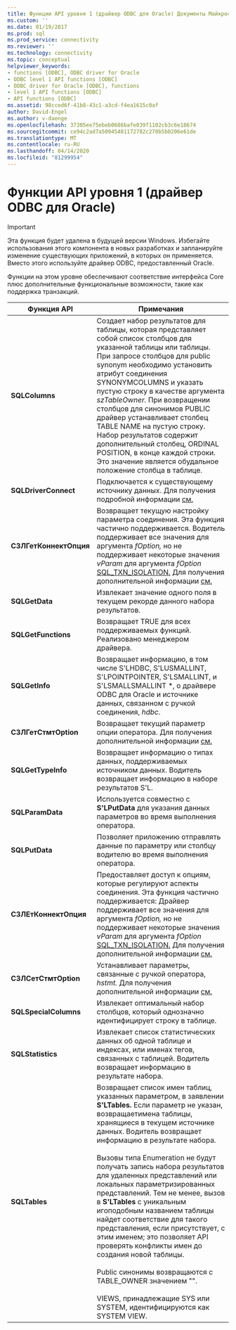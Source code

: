 ```yaml
---
title: Функции API уровня 1 (драйвер ODBC для Oracle) Документы Майкрософт
ms.custom: ''
ms.date: 01/19/2017
ms.prod: sql
ms.prod_service: connectivity
ms.reviewer: ''
ms.technology: connectivity
ms.topic: conceptual
helpviewer_keywords:
- functions [ODBC], ODBC driver for Oracle
- ODBC level 1 API functions [ODBC]
- ODBC driver for Oracle [ODBC], functions
- level 1 API functions [ODBC]
- API functions [ODBC]
ms.assetid: 98cced6f-41b8-43c1-a3cd-f4ea1615c0af
author: David-Engel
ms.author: v-daenge
ms.openlocfilehash: 37305ee75ebeb0686bafe039f1102cb3c6e18674
ms.sourcegitcommit: ce94c2ad7a50945481172782c270b5b0206e61de
ms.translationtype: MT
ms.contentlocale: ru-RU
ms.lasthandoff: 04/14/2020
ms.locfileid: "81299954"
---
```

# <a name="level-1-api-functions-odbc-driver-for-oracle"></a>Функции API уровня 1 (драйвер ODBC для Oracle)
> [!IMPORTANT]  
>  Эта функция будет удалена в будущей версии Windows. Избегайте использования этого компонента в новых разработках и запланируйте изменение существующих приложений, в которых он применяется. Вместо этого используйте драйвер ODBC, предоставленный Oracle.  
  
 Функции на этом уровне обеспечивают соответствие интерфейса Core плюс дополнительные функциональные возможности, такие как поддержка транзакций.  
  
|Функция API|Примечания|  
|------------------|-----------|  
|**SQLColumns**|Создает набор результатов для таблицы, которая представляет собой список столбцов для указанной таблицы или таблицы. При запросе столбцов для public synonym необходимо установить атрибут соединения SYNONYMCOLUMNS и указать пустую строку в качестве аргумента *szTableOwner.* При возвращении столбцов для синонимов PUBLIC драйвер устанавливает столбец TABLE NAME на пустую строку. Набор результатов содержит дополнительный столбец, ORDINAL POSITION, в конце каждой строки. Это значение является обудальное положение столбца в таблице.|  
|**SQLDriverConnect**|Подключается к существующему источнику данных. Для получения подробной информации [см.](../../odbc/microsoft/connection-string-format-and-attributes.md)|  
|**СЗЛГетКоннектОпция**|Возвращает текущую настройку параметра соединения. Эта функция частично поддерживается. Водитель поддерживает все значения для аргумента *fOption,* но не поддерживает некоторые значения *vParam* для аргумента *fOption* [SQL_TXN_ISOLATION.](../../odbc/microsoft/connect-options.md) Для получения дополнительной информации [см.](../../odbc/microsoft/connect-options.md)|  
|**SQLGetData**|Извлекает значение одного поля в текущем рекорде данного набора результатов.|  
|**SQLGetFunctions**|Возвращает TRUE для всех поддерживаемых функций. Реализовано менеджером драйвера.|  
|**SQLGetInfo**|Возвращает информацию, в том числе S'LHDBC, S'LUSMALLINT, S'LPOINTPOINTER, S'LSMALLINT, и S'LSMALLSMALLINT \*, о драйвере ODBC для Oracle и источнике данных, связанном с ручкой соединения, *hdbc*.|  
|**СЗЛГетСтмтOption**|Возвращает текущий параметр опции оператора. Для получения дополнительной информации [см.](../../odbc/microsoft/statement-options.md)|  
|**SQLGetTypeInfo**|Возвращает информацию о типах данных, поддерживаемых источником данных. Водитель возвращает информацию в наборе результатов S'L.|  
|**SQLParamData**|Используется совместно с **S'LPutData** для указания данных параметров во время выполнения оператора.|  
|**SQLPutData**|Позволяет приложению отправлять данные по параметру или столбцу водителю во время выполнения оператора.|  
|**СЗЛЕтКоннектОпция**|Предоставляет доступ к опциям, которые регулируют аспекты соединения. Эта функция частично поддерживается: Драйвер поддерживает все значения для аргумента *fOption,* но не поддерживает некоторые значения *vParam* для аргумента *fOption* [SQL_TXN_ISOLATION.](../../odbc/microsoft/connect-options.md) Для получения дополнительной информации [см.](../../odbc/microsoft/connect-options.md)|  
|**СЗЛСетСтмтOption**|Устанавливает параметры, связанные с ручкой оператора, *hstmt.* Для получения дополнительной информации [см.](../../odbc/microsoft/statement-options.md)|  
|**SQLSpecialColumns**|Извлекает оптимальный набор столбцов, который однозначно идентифицирует строку в таблице.|  
|**SQLStatistics**|Извлекает список статистических данных об одной таблице и индексах, или именах тегов, связанных с таблицей. Водитель возвращает информацию в результате набора.|  
|**SQLTables**|Возвращает список имен таблиц, указанных параметром, в заявлении **S'LTables.** Если параметр не указан, возвращаетимена таблицы, хранящиеся в текущем источнике данных. Водитель возвращает информацию в результате набора.<br /><br /> Вызовы типа Enumeration не будут получать запись набора результатов для удаленных представлений или локальных параметризированных представлений. Тем не менее, вызов в **S'LTables** с уникальным игоподобным названием таблицы найдет соответствие для такого представления, если присутствует, с этим именем; это позволяет API проверять конфликты имен до создания новой таблицы.<br /><br /> Public синонимы возвращаются с TABLE_OWNER значением "".<br /><br /> VIEWS, принадлежащие SYS или SYSTEM, идентифицируются как SYSTEM VIEW.|
